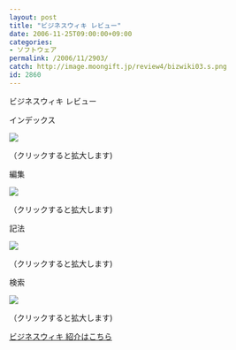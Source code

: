 ```yaml
---
layout: post
title: "ビジネスウィキ レビュー"
date: 2006-11-25T09:00:00+09:00
categories:
- ソフトウェア
permalink: /2006/11/2903/
catch: http://image.moongift.jp/review4/bizwiki03.s.png
id: 2860
---
```

ビジネスウィキ レビュー  
<!--more-->

インデックス

  

[![](http://image.moongift.jp/review4/bizwiki01.s.png)](http://image.moongift.jp/review4/bizwiki01.png)  
  
（クリックすると拡大します)

  

編集

  

[![](http://image.moongift.jp/review4/bizwiki02.s.png)](http://image.moongift.jp/review4/bizwiki02.png)  
  
（クリックすると拡大します)

  

記法

  

[![](http://image.moongift.jp/review4/bizwiki03.s.png)](http://image.moongift.jp/review4/bizwiki03.png)  
  
（クリックすると拡大します)

  

検索

  

[![](http://image.moongift.jp/review4/bizwiki04.s.png)](http://image.moongift.jp/review4/bizwiki04.png)  
  
（クリックすると拡大します)

  

[ビジネスウィキ 紹介はこちら](http://oss.moongift.jp/intro/i-2869.html)

